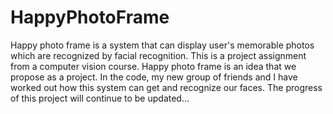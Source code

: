 # HappyPhotoFrame

Happy photo frame is a system that can display user's memorable photos which are recognized by facial recognition. This is a project assignment from a computer vision course. Happy photo frame is an idea that we propose as a project. In the code, my new group of friends and I have worked out how this system can get and recognize our faces. The progress of this project will continue to be updated...
